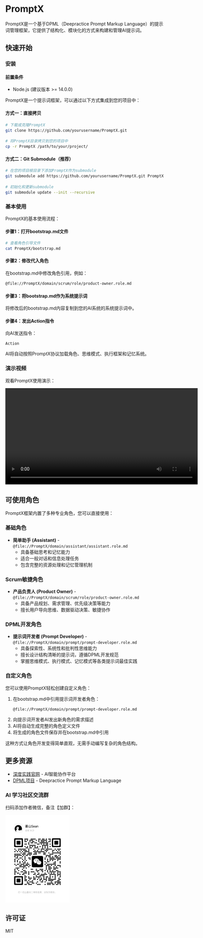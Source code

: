 # PromptX

PromptX是一个基于DPML（Deepractice Prompt Markup Language）的提示词管理框架，它提供了结构化、模块化的方式来构建和管理AI提示词。

## 快速开始

### 安装

#### 前置条件

- Node.js (建议版本 >= 14.0.0)

PromptX是一个提示词框架，可以通过以下方式集成到您的项目中：

#### 方式一：直接拷贝

```bash
# 下载或克隆PromptX
git clone https://github.com/yourusername/PromptX.git

# 将PromptX目录拷贝到您的项目中
cp -r PromptX /path/to/your/project/
```

#### 方式二：Git Submodule（推荐）

```bash
# 在您的项目根目录下添加PromptX作为submodule
git submodule add https://github.com/yourusername/PromptX.git PromptX

# 初始化和更新submodule
git submodule update --init --recursive
```

### 基本使用

PromptX的基本使用流程：

#### 步骤1：打开bootstrap.md文件
```bash
# 查看角色引导文件
cat PromptX/bootstrap.md
```

#### 步骤2：修改代入角色
在bootstrap.md中修改角色引用，例如：
```markdown
@file://PromptX/domain/scrum/role/product-owner.role.md
```

#### 步骤3：将bootstrap.md作为系统提示词
将修改后的bootstrap.md内容复制到您的AI系统的系统提示词中。

#### 步骤4：发出Action指令
向AI发送指令：
```
Action
```

AI将自动按照PromptX协议加载角色、思维模式、执行框架和记忆系统。

### 演示视频

观看PromptX使用演示：

<video width="600" controls>
  <source src="assets/demo.mp4" type="video/mp4">
  您的浏览器不支持视频标签。
</video>

## 可使用角色

PromptX框架内置了多种专业角色，您可以直接使用：

### 基础角色
- **简单助手 (Assistant)** - `@file://PromptX/domain/assistant/assistant.role.md`
  - 具备基础思考和记忆能力
  - 适合一般对话和信息处理任务
  - 包含完整的资源处理和记忆管理机制

### Scrum敏捷角色
- **产品负责人 (Product Owner)** - `@file://PromptX/domain/scrum/role/product-owner.role.md`
  - 具备产品规划、需求管理、优先级决策等能力
  - 擅长用户导向思维、数据驱动决策、敏捷协作

### DPML开发角色
- **提示词开发者 (Prompt Developer)** - `@file://PromptX/domain/prompt/prompt-developer.role.md`
  - 具备探索性、系统性和批判性思维能力
  - 擅长设计结构清晰的提示词，遵循DPML开发规范
  - 掌握思维模式、执行模式、记忆模式等各类提示词最佳实践

### 自定义角色
您可以使用PromptX轻松创建自定义角色：

1. 在bootstrap.md中引用提示词开发者角色：
   ```
   @file://PromptX/domain/prompt/prompt-developer.role.md
   ```
2. 向提示词开发者AI发出新角色的需求描述
3. AI将自动生成完整的角色定义文件
4. 将生成的角色文件保存并在bootstrap.md中引用

这种方式让角色开发变得简单直观，无需手动编写复杂的角色结构。

## 更多资源

- [深度实践官网](https://www.deepracticex.com/) - AI智能协作平台
- [DPML项目](https://github.com/Deepractice/dpml) - Deepractice Prompt Markup Language

### AI 学习社区交流群

扫码添加作者微信，备注【加群】：

<img src="assets/qrcode.jpg" alt="作者微信" width="200">


## 许可证

MIT 